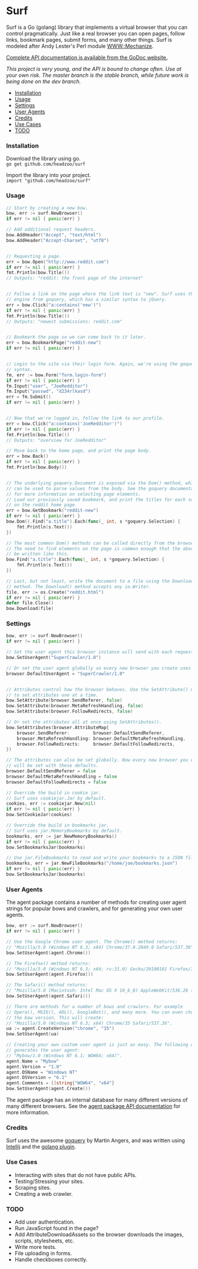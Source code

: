 Surf
====
Surf is a Go (golang) library that implements a virtual browser that you can control pragmatically. Just like a real browser you can open pages, follow links, bookmark pages, submit forms, and many other things. Surf is modeled after Andy Lester's Perl module [WWW::Mechanize](http://search.cpan.org/~ether/WWW-Mechanize-1.73/lib/WWW/Mechanize.pm).

[Complete API documentation is available from the GoDoc website.](http://godoc.org/github.com/headzoo/surf)

_This project is very young, and the API is bound to change often. Use at your own risk. The master branch is the stable branch, while future work is being done on the dev branch._

* [Installation](#installation)
* [Usage](#usage)
* [Settings](#settings)
* [User Agents](#user-agents)
* [Credits](#credits)
* [Use Cases](#use-cases)
* [TODO](#todo)

### Installation
Download the library using go.  
`go get github.com/headzoo/surf`

Import the library into your project.  
`import "github.com/headzoo/surf"`


### Usage
```go
// Start by creating a new bow.
bow, err := surf.NewBrowser()
if err != nil { panic(err) }

// Add additional request headers.
bow.AddHeader("Accept", "text/html")
bow.AddHeader("Accept-Charset", "utf8")


// Requesting a page.
err = bow.Open("http://www.reddit.com")
if err != nil { panic(err) }
fmt.Println(bow.Title())
// Outputs: "reddit: the front page of the internet"


// Follow a link on the page where the link text is "new". Surf uses the selector
// engine from goquery, which has a similar syntax to jQuery.
err = bow.Click("a:contains('new')")
if err != nil { panic(err) }
fmt.Println(bow.Title())
// Outputs: "newest submissions: reddit.com"


// Bookmark the page so we can come back to it later.
err = bow.BookmarkPage("reddit-new")
if err != nil { panic(err) }


// Login to the site via their login form. Again, we're using the goquery selector
// syntax.
fm, err := bow.Form("form.login-form")
if err != nil { panic(err) }
fm.Input("user", "JoeRedditor")
fm.Input("passwd", "d234rlkasd")
err = fm.Submit()
if err != nil { panic(err) }


// Now that we're logged in, follow the link to our profile.
err = bow.Click("a:contains('JoeRedditor')")
if err != nil { panic(err) }
fmt.Println(bow.Title())
// Outputs: "overview for JoeRedditor"

// Move back to the home page, and print the page body.
err = bow.Back()
if err != nil { panic(err) }
fmt.Println(bow.Body())


// The underlying goquery.Document is exposed via the Dom() method, which
// can be used to parse values from the body. See the goquery documentation
// for more information on selecting page elements.
// Load our previously saved bookmark, and print the titles for each submission
// on the reddit home page.
err = bow.GetBookmark("reddit-new")
if err != nil { panic(err) }
bow.Dom().Find("a.title").Each(func(_ int, s *goquery.Selection) {
    fmt.Println(s.Text())
})

// The most common Dom() methods can be called directly from the browser.
// The need to find elements on the page is common enough that the above could
// be written like this.
bow.Find("a.title").Each(func(_ int, s *goquery.Selection) {
    fmt.Println(s.Text())
})

// Last, but not least, write the document to a file using the Download()
// method. The Download() method accepts any io.Writer.
file, err := os.Create("reddit.html")
if err != nil { panic(err) }
defer file.Close()
bow.Download(file)
```


### Settings
```go
bow, err := surf.NewBrowser()
if err != nil { panic(err) }

// Set the user agent this browser instance will send with each request.
bow.SetUserAgent("SuperCrawler/1.0")

// Or set the user agent globally so every new browser you create uses it.
browser.DefaultUserAgent = "SuperCrawler/1.0"


// Attributes control how the browser behaves. Use the SetAttribute() method
// to set attributes one at a time.
bow.SetAttribute(browser.SendReferer, false)
bow.SetAttribute(browser.MetaRefreshHandling, false)
bow.SetAttribute(browser.FollowRedirects, false)

// Or set the attributes all at once using SetAttributes().
bow.SetAttributes(browser.AttributeMap{
    browser.SendReferer:         browser.DefaultSendReferer,
    browser.MetaRefreshHandling: browser.DefaultMetaRefreshHandling,
    browser.FollowRedirects:     browser.DefaultFollowRedirects,
})

// The attributes can also be set globally. Now every new browser you create
// will be set with these defaults.
browser.DefaultSendReferer = false
browser.DefaultMetaRefreshHandling = false
browser.DefaultFollowRedirects = false

// Override the build in cookie jar.
// Surf uses cookiejar.Jar by default.
cookies, err := cookiejar.New(nil)
if err != nil { panic(err) }
bow.SetCookieJar(cookies)

// Override the build in bookmarks jar.
// Surf uses jar.MemoryBookmarks by default.
bookmarks, err := jar.NewMemoryBookmarks()
if err != nil { panic(err) }
bow.SetBookmarksJar(bookmarks)

// Use jar.FileBookmarks to read and write your bookmarks to a JSON file.
bookmarks, err = jar.NewFileBookmarks("/home/joe/bookmarks.json")
if err != nil { panic(err) }
bow.SetBookmarksJar(bookmarks)
```


### User Agents
The agent package contains a number of methods for creating user agent strings for popular bows and crawlers, and for generating your own user agents.
```go
bow, err := surf.NewBrowser()
if err != nil { panic(err) }

// Use the Google Chrome user agent. The Chrome() method returns:
// "Mozilla/5.0 (Windows NT 6.3; x64) Chrome/37.0.2049.0 Safari/537.36".
bow.SetUserAgent(agent.Chrome())

// The Firefox() method returns:
// "Mozilla/5.0 (Windows NT 6.3; x64; rv:31.0) Gecko/20100101 Firefox/31.0".
bow.SetUserAgent(agent.Firefox())

// The Safari() method returns:
// "Mozilla/5.0 (Macintosh; Intel Mac OS X 10_6_8) AppleWebKit/536.26 (KHTML, like Gecko) Version/6.0 Safari/8536.25".
bow.SetUserAgent(agent.Safari())

// There are methods for a number of bows and crawlers. For example
// Opera(), MSIE(), AOL(), GoogleBot(), and many more. You can even choose
// the bow version. This will create:
// "Mozilla/5.0 (Windows NT 6.3; x64) Chrome/35 Safari/537.36".
ua := agent.CreateVersion("chrome", "35")
bow.SetUserAgent(ua)

// Creating your own custom user agent is just as easy. The following code
// generates the user agent:
// "Mybow/1.0 (Windows NT 6.1; WOW64; x64)".
agent.Name = "Mybow"
agent.Version = "1.0"
agent.OSName = "Windows NT"
agent.OSVersion = "6.1"
agent.Comments = []string{"WOW64", "x64"}
bow.SetUserAgent(agent.Create())
```
The agent package has an internal database for many different versions of many different browsers. See the [agent package API documentation](http://godoc.org/github.com/headzoo/surf/agent) for more information.


### Credits
Surf uses the awesome [goquery](https://github.com/PuerkitoBio/goquery) by Martin Angers, and was written using [Intellij](http://www.jetbrains.com/idea/) and the [golang plugin](http://plugins.jetbrains.com/plugin/5047).


### Use Cases
* Interacting with sites that do not have public APIs.
* Testing/Stressing your sites.
* Scraping sites.
* Creating a web crawler.


### TODO
* Add user authentication.
* Run JavaScript found in the page?
* Add AttributeDownloadAssets so the browser downloads the images, scripts, stylesheets, etc.
* Write more tests. 
* File uploading in forms.
* Handle checkboxes correctly.
